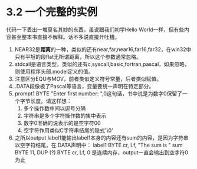 # 3.2 一个完整的实例

代码一下丢出一堆莫名其妙的东西，虽说跟我们初学Hello World一样，但有些内容甚至整本书直接不解释。话不多说直接开吐槽。

1. NEAR32是**距离**的一种，类似的还有near,far,near16,far16,far32，在win32中只有平坦的段flat无所谓距离，所以这个参数通常忽略。
2. stdcall是语言类型，类似的还有c,syscall,basic,fortran,pascal，如果忽略，则使用程序头部.model定义的值。
3. 注意区分EQU与MOV，前者类似定义符号常量，后者类似赋值。
4. .DATA段像极了Pascal等语言，变量要统一声明在特定部分。
5. prompt1 BYTE "Enter first number:  ",0这句话，书中说是为数字0保留了一个字节长度。请这样想：
   1. 多个操作数中间以逗号分隔
   2. 字符串是多个字符操作数的集中表示
   3. 数字0准确的说表示的是空字符00
   4. 空字符作用类似C字符串结尾的隐式'\0'
6. 之所以output label1能输出label1本身的内容还有sum的内容，是因为字符串以空字符结尾，在.DATA声明中：
	label1 BYTE	cr, Lf, "The sum is "
	sum BYTE 11, DUP (?)
	BYTE cr, Lf, 0
	是连续内存，output一直会输出到空字符0为止